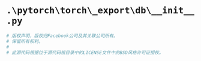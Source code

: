 # `.\pytorch\torch\_export\db\__init__.py`

```py
# 版权声明，版权归Facebook公司及其关联公司所有。
# 保留所有权利。
# 
# 此源代码根据位于源代码根目录中的LICENSE文件中的BSD风格许可证授权。
```